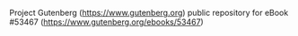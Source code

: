 Project Gutenberg (https://www.gutenberg.org) public repository for
eBook #53467 (https://www.gutenberg.org/ebooks/53467)
